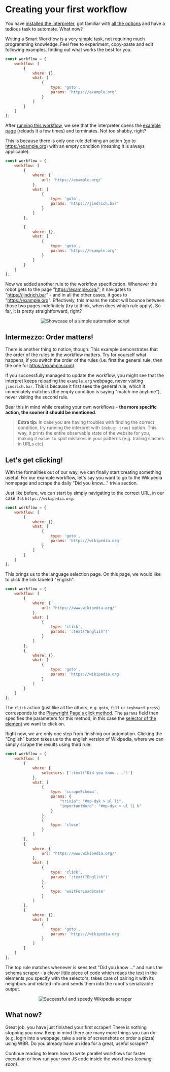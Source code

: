 # Creating your first workflow

You have [installed the interpreter](../README.md), got familiar with [all the options](./interpreter.md) and have a tedious task to automate. What now?

Writing a Smart Workflow is a very simple task, not requiring much programming knowledge. Feel free to experiment, copy-paste and edit following examples, finding out what works the best for you.

```javascript
const workflow = {
    workflow: [
        {
            where: {},
            what: [
                {
                    type: 'goto',
                    params: 'https://example.org'
                }
            ]
        }
    ]
};
```

After [running this workflow](./interpreter.md#running-a-workflow), we see that the interpreter opens the [example page](https://example.org) (reloads it a few times) and terminates. Not too shabby, right? 

This is because there is only one rule defining an action (go to https://example.org) with an empty condition (meaning it is always applicable).

```javascript
const workflow = {
    workflow: [
        {
            where: {
                url: 'https://example.org/'
            },
            what: [
                {
                    type: 'goto',
                    params: 'https://jindrich.bar'
                }
            ]
        },

        {
            where: {},
            what: [
                {
                    type: 'goto',
                    params: 'https://example.org'
                }
            ]
        }
    ]
};
```

Now we added another rule to the workflow specification. Whenever the robot gets to the page "https://example.org/", it navigates to "https://jindrich.bar" - and in all the other cases, it goes to "https://example.org". Effectively, this means the robot will bounce between those two pages indefinitely (try to think, when does which rule apply). So far, it is pretty straightforward, right? 

<div align="center">
<img src="./static/img/flip-flop.gif" alt="Showcase of a simple automation script"/>
</div>

## Intermezzo: Order matters!

There is another thing to notice, though. This example demonstrates that the order of the rules in the workflow matters. Try for yourself what happens, if you switch the order of the rules (i.e. first the general rule, then the one for https://example.com).

If you successfully managed to update the workflow, you might see that the interpret keeps reloading the `example.org` webpage, never visiting `jindrich.bar`. This is because it first sees the general rule, which it immediately matches (the empty condition is saying "match me anytime"), never visiting the second rule.

Bear this in mind while creating your own workflows - **the more specific action, the sooner it should be mentioned**.

> **Extra tip:** In case you are having troubles with finding the correct condition, try running the interpret with `{debug: true}` option. This way, it prints the entire observable state of the website for you, making it easier to spot mistakes in your patterns (e.g. trailing slashes in URLs etc).

## Let's get clicking!

With the formalities out of our way, we can finally start creating something useful. For our example workflow, let's say you want to go to the Wikipedia homepage and scrape the daily "Did you know..." trivia section. 

Just like before, we can start by simply navigating to the correct URL, in our case it is `https://wikipedia.org`:

```javascript
const workflow = {
    workflow: [
        {
            where: {},
            what: [
                {
                    type: 'goto',
                    params: 'https://wikipedia.org'
                }
            ]
        }
    ]
};
```

This brings us to the language selection page. On this page, we would like to click the link labeled "English". 


```javascript
const workflow = {
    workflow: [
        {
            where: {
                url: "https://www.wikipedia.org/"
            },
            what: [
                {
                    type: 'click',
                    params: ':text("English")'
                }
            ]
        },
        {
            where: {},
            what: [
                {
                    type: 'goto',
                    params: 'https://wikipedia.org'
                }
            ]
        }
    ]
};
```

The `click` action (just like all the others, e.g. `goto`, `fill` or `keyboard.press`) corresponds to the [Playwright Page's click method](https://playwright.dev/docs/api/class-page#page-click). The `params` field then specifies the parameters for this method, in this case the [selector of the element](https://playwright.dev/docs/selectors) we want to click on.

Right now, we are only one step from finishing our automation. Clicking the "English" button takes us to the english version of Wikipedia, where we can simply scrape the results using third rule.

```javascript
const workflow = {
    workflow: [
        {
            where: {
                selectors: [':text("Did you know ...")']
            },
            what: [
                {
                    type: 'scrapeSchema',
                    params: {
                        "trivia": "#mp-dyk > ul li",
                        "importantWord": "#mp-dyk > ul li b"
                    }
                },
                {
                    type: 'close'
                }
            ]
        },
        {
            where: {
                url: "https://www.wikipedia.org/"
            },
            what: [
                {
                    type: 'click',
                    params: ':text("English")'
                },
                {
                    type: 'waitForLoadState'
                }
            ]
        },
        {
            where: {},
            what: [
                {
                    type: 'goto',
                    params: 'https://wikipedia.org'
                }
            ]
        }
    ]
};
```
The top rule matches whenever is sees text "Did you know ..." and runs the schema scraper - a clever little piece of code which reads the text in the elements you specify with the selectors, takes care of pairing it with its neighbors and related info and sends them into the robot's serializable output.

<div align="center">
<img src="./static/img/wikipedia_scraper.gif" alt="Successful and speedy Wikipedia scraper"/>
</div>

## What now?

Great job, you have just finished your first scraper! There is nothing stopping you now.
Keep in mind there are many more things you can do (e.g. login into a webpage, take a serie of screenshots or order a pizza) using WBR. Do you already have an idea for a great, useful scraper? 

Continue reading to learn how to write parallel workflows for faster execution or how run your own JS code inside the workflows *(coming soon)*.